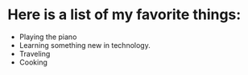 # Here is a list of my favorite things:
- Playing the piano
- Learning something new in technology.
- Traveling 
- Cooking 
